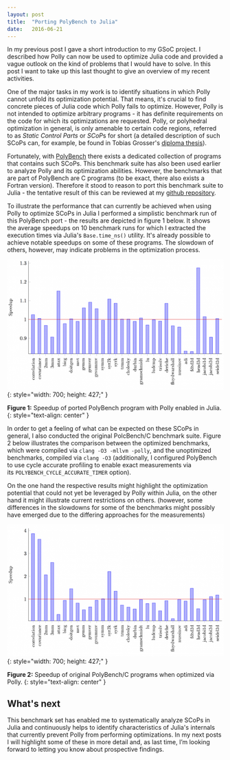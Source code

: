 ```yaml
---
layout: post
title:  "Porting PolyBench to Julia"
date:   2016-06-21
---
```

In my previous post I gave a short introduction to my GSoC project. I described
how Polly can now be used to optimize Julia code and provided a vague outlook on
the kind of problems that I would have to solve. In this post I want to take up
this last thought to give an overview of my recent activities.

One of the major tasks in my work is to identify situations in which Polly
cannot unfold its optimization potential. That means, it's crucial to find
concrete pieces of Julia code which Polly fails to optimize. However, Polly is
not intended to optimize arbitrary programs - it has definite requirements on
the code for which its optimizations are requested. Polly, or polyhedral
optimization in general, is only amenable to certain code regions, referred to
as *Static Control Parts* or *SCoP*s for short (a detailed description of such
SCoPs can, for example, be found in Tobias Grosser's
[diploma thesis](http://www.grosser.es/publications/grosser-2011--Enabling-Polyhedral-Optimizations-in-LLVM--diplomathesis.pdf)).

Fortunately, with [PolyBench](http://web.cse.ohio-state.edu/~pouchet/software/polybench/)
there exists a dedicated collection of programs that contains such SCoPs. This
benchmark suite has also been used earlier to analyze Polly and its optimization
abilities. However, the benchmarks that are part of PolyBench are C programs (to
be exact, there also exists a Fortran version). Therefore it stood to reason to
port this benchmark suite to Julia - the tentative result of this can be
reviewed at my [github repository](https://github.com/MatthiasJReisinger/PollyBenchmarks.jl).

To illustrate the performance that can currently be achieved when using Polly to
optimize SCoPs in Julia I performed a simplistic benchmark run of this PolyBench
port - the results are depicted in figure 1 below. It shows the average speedups
on 10 benchmark runs for which I extracted the execution times via Julia's
`Base.time_ns()` utility. It's already possible to achieve notable speedups on
some of these programs. The slowdown of others, however, may indicate problems
in the optimization process.

![PolyBench.jl](/assets/polybenchjulia.png "PolyBench.jl")
{: style="width: 700; height: 427;" }

**Figure 1:** Speedup of ported PolyBench program with Polly enabled in Julia.
{: style="text-align: center" }

In order to get a feeling of what can be expected on these SCoPs in general, I
also conducted the original PolcBench/C benchmark suite. Figure 2 below
illustrates the comparison between the optimized benchmarks, which were compiled
via `clang -O3 -mllvm -polly`, and the unoptimized benchmarks, compiled via
`clang -O3` (additionally, I configured PolyBench to use cycle accurate
profiling to enable exact measurements via its `POLYBENCH_CYCLE_ACCURATE_TIMER`
option).

On the one hand the respective results might highlight the optimization
potential that could not yet be leveraged by Polly within Julia, on the other
hand it might illustrate current restrictions on others. (however, some
differences in the slowdowns for some of the benchmarks might possibly have
emerged due to the differing approaches for the measurements)

![PolyBench/C](/assets/polybenchc.png "PolyBench/C")
{: style="width: 700; height: 427;" }

**Figure 2:** Speedup of original PolyBench/C programs when optimized via Polly.
{: style="text-align: center" }

## What's next

This benchmark set has enabled me to systematically analyze SCoPs in Julia and
continuously helps to identify characteristics of Julia's internals that
currently prevent Polly from performing optimizations. In my next posts I will
highlight some of these in more detail and, as last time, I’m looking forward to
letting you know about prospective findings.
